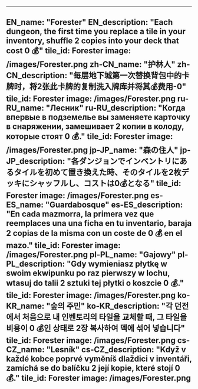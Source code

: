 ---

EN_name: "Forester"
EN_description: "Each dungeon, the first time you replace a tile in your inventory, shuffle 2 copies into your deck that cost 0 💰"
tile_id: Forester
image: /images/Forester.png
zh-CN_name: "护林人"
zh-CN_description: "每层地下城第一次替换背包中的卡牌时，将2张此卡牌的复制洗入牌库并将其💰费用-0"
tile_id: Forester
image: /images/Forester.png
ru-RU_name: "Лесник"
ru-RU_description: "Когда впервые в подземелье вы заменяете карточку в снаряжении, замешивает 2 копии в колоду, которые стоят 0 💰."
tile_id: Forester
image: /images/Forester.png
jp-JP_name: "森の住人"
jp-JP_description: "各ダンジョンでインベントリにあるタイルを初めて置き換えた時、そのタイルを2枚デッキにシャッフルし、コストは0💰となる"
tile_id: Forester
image: /images/Forester.png
es-ES_name: "Guardabosque"
es-ES_description: "En cada mazmorra, la primera vez que reemplaces una una ficha en tu inventario, baraja 2 copias de la misma con un coste de 0 💰 en el mazo."
tile_id: Forester
image: /images/Forester.png
pl-PL_name: "Gajowy"
pl-PL_description: "Gdy wymieniasz płytkę w swoim ekwipunku po raz pierwszy w lochu, wtasuj do talii 2 sztuki tej płytki o koszcie 0 💰."
tile_id: Forester
image: /images/Forester.png
ko-KR_name: "숲의 주민"
ko-KR_description: "각 던전에서 처음으로 내 인벤토리의 타일을 교체할 때, 그 타일을 비용이 0 💰인 상태로 2장 복사하여 덱에 섞어 넣습니다"
tile_id: Forester
image: /images/Forester.png
cs-CZ_name: "Lesník"
cs-CZ_description: "Když v každé kobce poprvé vyměníš dlaždici v inventáři, zamíchá se do balíčku 2 její kopie, které stojí 0 💰."
tile_id: Forester
image: /images/Forester.png
---